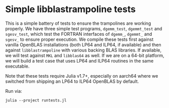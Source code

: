 # Simple libblastrampoline tests

This is a simple battery of tests to ensure the trampolines are working properly.
We have three simple test programs, `dgemm_test`, `dgemmt_test` and `sgesv_test`, which test the FORTRAN interfaces of `dgemm_`, `dgemmt_` and `sgesv_` to ensure proper execution.
We compile these tests first against vanilla OpenBLAS installations (both LP64 and ILP64, if available) and then against `libblastrampoline` with various backing BLAS libraries.
If available, we will test against `MKL` and `libblas64` as well.
If we are on a 64-bit platform, we will build a test case that uses LP64 and ILP64 routines in the same executable.

Note that these tests require Julia v1.7+, especially on aarch64 where we switched from shipping an LP64 to ILP64 OpenBLAS by default.

Run via:
```
julia --project runtests.jl
```
